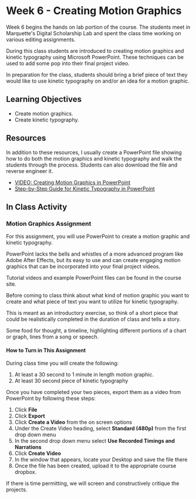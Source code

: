 ﻿
# Week 6 - Creating Motion Graphics

Week 6 begins the hands on lab portion of the course. The students meet in Marquette's Digital Scholarship Lab and spent the class time working on various editing assignments. 

During this class students are introduced to creating motion graphics and kinetic typography using Microsoft PowerPoint. These techniques can be used to add some pop into their final project video. 

In preparation for the class, students should bring a brief piece of text they would like to use kinetic typography on and/or an idea for a motion graphic. 
  

## Learning Objectives

- Create motion graphics.
- Create kinetic typography.

## Resources

In addition to these resources, I usually create a PowerPoint file showing how to do both the motion graphics and kinetic typography and walk the students through the process. Students can also download the file and reverse engineer it.  

- [VIDEO: Creating Motion Graphics in PowerPoint](https://youtu.be/Up-Oj1LCBbY)
- [Step-by-Step Guide for Kinetic Typography in PowerPoint](https://hubskills.com/kinetic-typography-guide-with-powerpoint/)

## In Class Activity

### Motion Graphics Assignment 

For this assignment, you will use PowerPoint to create a motion graphic and kinetic typography. 

PowerPoint lacks the bells and whistles of a more advanced program like Adobe After Effects, but its easy to use and can create engaging motion graphics that can be incorporated into your final project videos. 

Tutorial videos and example PowerPoint files can be found in the  course site.

Before coming to class think about what kind of motion graphic you want to create and what piece of text you want to utilize for kinetic typography. 

This is meant as an introductory exercise, so think of a short piece that could be realistically completed in the duration of class and tells a story.

Some food for thought, a timeline, highlighting different portions of a chart or graph, lines from a song or speech.  

#### How to Turn in This Assignment

During class time you will create the following:

1.	At least a 30 second to 1 minute in length motion graphic. 
2.	At least 30 second piece of kinetic typography

Once you have completed your two pieces, export them as a video from PowerPoint by following these steps:

1.	Click **File**
2.	Click **Export**
3.	Click **Create a Video** from the on screen options
4.	Under the Create Video heading, select **Standard (480p)** from the first drop down menu
5.	In the second drop down menu select **Use Recorded Timings and Narrations**
6.	Click **Create Video**
7.	In the window that appears, locate your Desktop and save the file there
8.	Once the file has been created, upload it to the appropriate course dropbox. 

If there is time permitting, we will screen and constructively critique the projects.
